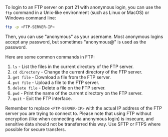To login to an FTP server on port 21 with anonymous login, you can use the `ftp` command in a Unix-like environment (such as Linux or MacOS) or Windows command line:

```bash
ftp -p <FTP-SERVER-IP>
```

Then, you can use "anonymous" as your username. Most anonymous logins accept any password, but sometimes "anonymous@" is used as the password.

Here are some common commands in FTP:

1. `ls` - List the files in the current directory of the FTP server.
2. `cd directory` - Change the current directory of the FTP server.
3. `get file` - Download a file from the FTP server.
4. `put file` - Upload a file to the FTP server.
5. `delete file` - Delete a file on the FTP server.
6. `pwd` - Print the name of the current directory on the FTP server.
7. `quit` - Exit the FTP interface.

Remember to replace `<FTP-SERVER-IP>` with the actual IP address of the FTP server you are trying to connect to. Please note that using FTP without encryption (like when connecting via anonymous login) is insecure, and sensitive data should not be transferred this way. Use SFTP or FTPS where possible for secure transfers.
